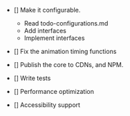 - [] Make it configurable.
  - Read todo-configurations.md
  - Add interfaces
  - Implement interfaces
- [] Fix the animation timing functions

- [] Publish the core to CDNs, and NPM.

- [] Write tests
- [] Performance optimization

- [] Accessibility support
